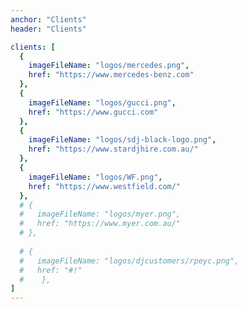 ```yaml
---
anchor: "Clients"
header: "Clients"

clients: [
  {
    imageFileName: "logos/mercedes.png",
    href: "https://www.mercedes-benz.com"
  },
  {
    imageFileName: "logos/gucci.png",
    href: "https://www.gucci.com"
  },
  {
    imageFileName: "logos/sdj-black-logo.png",
    href: "https://www.stardjhire.com.au/"
  },
  {
    imageFileName: "logos/WF.png",
    href: "https://www.westfield.com/"
  },
  # {
  #   imageFileName: "logos/myer.png",
  #   href: "https://www.myer.com.au/"
  # },
  
  # {
  #   imageFileName: "logos/djcustomers/rpeyc.png",
  #   href: "#!"
  #    },
]
---
```

